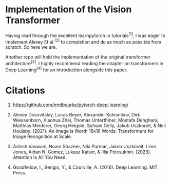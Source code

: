 # Implementation of the Vision Transformer

Having read through the excellent learnpytorch.io tutorials<sup>[1]</sup>, I was eager to implement Alexey Et al.<sup>[2]</sup> to completion and do as much as possible from scratch. So here we are.

Another repo will hold the implementation of the original transformer architecture<sup>[3]</sup>. I highly recommend reading the chapter on transformers in Deep Learning<sup>[4]</sup> for an introduction alongside this paper.

# Citations

1. https://github.com/mrdbourke/pytorch-deep-learning/

2. Alexey Dosovitskiy, Lucas Beyer, Alexander Kolesnikov, Dirk Weissenborn, Xiaohua Zhai, Thomas Unterthiner, Mostafa Dehghani, Matthias Minderer, Georg Heigold, Sylvain Gelly, Jakob Uszkoreit, & Neil Houlsby. (2021). An Image is Worth 16x16 Words: Transformers for Image Recognition at Scale.

3. Ashish Vaswani, Noam Shazeer, Niki Parmar, Jakob Uszkoreit, Llion Jones, Aidan N. Gomez, Lukasz Kaiser, & Illia Polosukhin. (2023). Attention Is All You Need.

4. Goodfellow, I., Bengio, Y., & Courville, A. (2016). Deep Learning. MIT Press.
